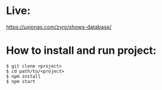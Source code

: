 # Live:
https://uxjonas.com/zyro/shows-database/

# How to install and run project:
    $ git clone <project>
    $ cd path/to/<project>
    $ npm install 
    $ npm start
